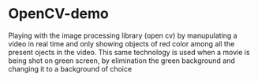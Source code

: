 # OpenCV-demo
Playing with the image processing library (open cv) by manupulating a video in real time and  only showing objects of red color among all the present ojects in the video.
This same technology is used when a movie is being shot on green screen, by elimination the green background and changing it to a background of choice
